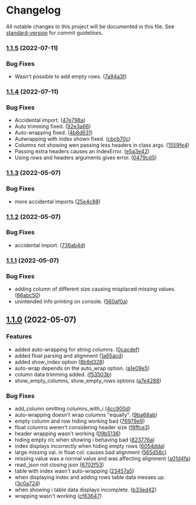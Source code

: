 # Changelog

All notable changes to this project will be documented in this file. See [standard-version](https://github.com/conventional-changelog/standard-version) for commit guidelines.

### [1.1.5](https://github.com/Kyostenas/prettyTables/compare/v1.1.4...v1.1.5) (2022-07-11)


### Bug Fixes

* Wasn't possible to add empty rows. ([7a94a3f](https://github.com/Kyostenas/prettyTables/commit/7a94a3f94438ebdab16d21dd80d4c1bc66be872e))

### [1.1.4](https://github.com/Kyostenas/prettyTables/compare/v1.1.3...v1.1.4) (2022-07-11)


### Bug Fixes

* Accidental import. ([47e798a](https://github.com/Kyostenas/prettyTables/commit/47e798a9019b918b47ace50d5fe5683864e5e886))
* Auto trimming fixed. ([92e3a66](https://github.com/Kyostenas/prettyTables/commit/92e3a668fb931da0225b375d03c72f2ce9e357d0))
* Auto-wrapping fixed. ([4b8d631](https://github.com/Kyostenas/prettyTables/commit/4b8d631dc9f7dbe65053e25b854dc61c7d6fbb64))
* Autwrapping with index shown fixed. ([cbcb70c](https://github.com/Kyostenas/prettyTables/commit/cbcb70c8a08c5572553a3b46cad822cc316d5025))
* Columns not showing wen passing less headers in class args. ([1559fe4](https://github.com/Kyostenas/prettyTables/commit/1559fe41f347130e44f07c67cdd464ca23f0cf68))
* Passing extra headers causes an IndexError. ([e5a3e42](https://github.com/Kyostenas/prettyTables/commit/e5a3e427cf226d6eb4e58fb658d5068be1700edd))
* Using rows and headers arguments gives error. ([0479cd5](https://github.com/Kyostenas/prettyTables/commit/0479cd569396db5a08c9b51be7816b53e0e0f8f9))

### [1.1.3](https://github.com/Kyostenas/prettyTables/compare/v1.1.2...v1.1.3) (2022-05-07)


### Bug Fixes

* more accidental imports ([25e4c88](https://github.com/Kyostenas/prettyTables/commit/25e4c88e0feab8f154547ae159d0d7d8fff0750b))

### [1.1.2](https://github.com/Kyostenas/prettyTables/compare/v1.1.1...v1.1.2) (2022-05-07)


### Bug Fixes

* accidental import. ([736ab4d](https://github.com/Kyostenas/prettyTables/commit/736ab4dc281cb766f9726512e3505a5bb17fc0cc))

### [1.1.1](https://github.com/Kyostenas/prettyTables/compare/v1.1.0...v1.1.1) (2022-05-07)


### Bug Fixes

* adding column of different size causing misplaced missing values. ([66abc50](https://github.com/Kyostenas/prettyTables/commit/66abc5082488c734ffd9329be09f9dc6ea86683b))
* unintended info printing on console. ([560af0a](https://github.com/Kyostenas/prettyTables/commit/560af0aa8016ab71ad11f9f7ce29375543c192a9))

## [1.1.0](https://github.com/Kyostenas/prettyTables/compare/v1.0.0...v1.1.0) (2022-05-07)


### Features

* added auto-wrapping for string columns. ([0cacdef](https://github.com/Kyostenas/prettyTables/commit/0cacdef34c738d0d611440ab393f474f37858ae3))
* added float parsing and alignment ([1a65acd](https://github.com/Kyostenas/prettyTables/commit/1a65acd7a3fc7deb7331de4bed20a9d276d1a87d))
* added show_index option ([8b8d328](https://github.com/Kyostenas/prettyTables/commit/8b8d328af591a7d0edd288d80af029837f300f81))
* auto-wrap depends on the auto_wrap option. ([a1e09e5](https://github.com/Kyostenas/prettyTables/commit/a1e09e50ec913343b5b48b679cf08128ba74a383))
* column data trimming added. ([f53503b](https://github.com/Kyostenas/prettyTables/commit/f53503bc0b1bf3bd342286ba5cb16354ab8ee4ab))
* show_empty_columns, show_empty_rows options ([a7e4288](https://github.com/Kyostenas/prettyTables/commit/a7e428845254d68368e9bce6a7fbb4a59fe4046f))


### Bug Fixes

* add_column omitting columns_with_i ([4cc900d](https://github.com/Kyostenas/prettyTables/commit/4cc900d25c494fbc2dcf4b58a7c7794c42d22b81))
* auto-wrapping doesn't wrap columns "equally". ([9ba68ab](https://github.com/Kyostenas/prettyTables/commit/9ba68aba7c8c7494c33682368921802bc5167436))
* empty column and row hiding working bad ([76979e9](https://github.com/Kyostenas/prettyTables/commit/76979e9b803491e6335cdcca8f7417f99abf8542))
* float columns weren't considering header size ([f8ffce3](https://github.com/Kyostenas/prettyTables/commit/f8ffce38a2b97d409ca7ba37677280d8ff329c68))
* header wrapping wasn't working ([09b5136](https://github.com/Kyostenas/prettyTables/commit/09b513653f89dc61331301c2be5b1506366d0fdc))
* hiding empty r/c when showing i behaving bad ([823776a](https://github.com/Kyostenas/prettyTables/commit/823776ae5b1ca9b9210a8cd8337847a79fd5625f))
* index displays incorrectly when hiding empty rows ([6054dda](https://github.com/Kyostenas/prettyTables/commit/6054ddae743df58907802c1467f8993d937c7df7))
* large missing val. in float col. causes bad alignment ([565d58c](https://github.com/Kyostenas/prettyTables/commit/565d58c9db550d63d634c1f49c972a7c8beb7b8f))
* missing value was a normal value and was affecting alignment ([a01d4fa](https://github.com/Kyostenas/prettyTables/commit/a01d4fa1b7dcc03f3ba78f31b9984ba7a7f4d334))
* read_json not closing json ([6702f53](https://github.com/Kyostenas/prettyTables/commit/6702f5330f11d1f2a70b811e68f9a26447a065f6))
* table with index wasn't auto-wrapping ([23457a5](https://github.com/Kyostenas/prettyTables/commit/23457a542733a40931f875db76f2a62939ffa93e))
* when displaying index and adding rows table data messes up. ([3c0a724](https://github.com/Kyostenas/prettyTables/commit/3c0a7245dd09597ac46028bf31a03d37014c0ccc))
* when showing i table data displays incomplete. ([b33ed42](https://github.com/Kyostenas/prettyTables/commit/b33ed42d064b1875e70357dedc1b2005ba396379))
* wrapping wasn't working ([cf63647](https://github.com/Kyostenas/prettyTables/commit/cf63647a741dec0867cb702d75d16c3b0301d3e1))
